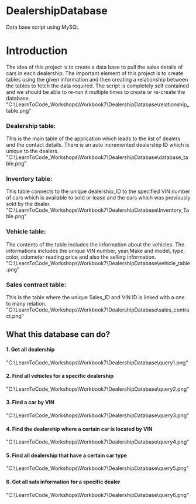 # DealershipDatabase
Data base script using MySQL 

# Introduction
The idea of this project is to create a data base to pull the sales details of cars in each dealership. The important element of this project is to create tables using the given information and then creating a relationship between the tables to fetch the data required. The script is completely self contained and we should be able to re-run it multiple times to create or re-create the database. 
"C:\LearnToCode_Workshops\Workbook7\DealershipDatabase\relationship_table.png"

### Dealership table:
This is the main table of the application which leads to the list of dealers and the contact details. There is an auto incremented dealership ID which is unique to the dealers.
"C:\LearnToCode_Workshops\Workbook7\DealershipDatabase\database_table.png"

### Inventory table:
This table connects to the unique dealership_ID to the specified VIN number of cars which is available to sold or lease and the cars which was previously sold by the dealer.
"C:\LearnToCode_Workshops\Workbook7\DealershipDatabase\Inventory_Table.png"

### Vehicle table:
The contents of the table includes the information about the vehicles. The informations includes the unique VIN number, year,Make and model, type, color, odometer reading price and also the selling information.
"C:\LearnToCode_Workshops\Workbook7\DealershipDatabase\vehicle_table.png"

### Sales contract table:
This is the table where the unique Sales_ID and VIN ID is linked with a one to many relation.
"C:\LearnToCode_Workshops\Workbook7\DealershipDatabase\sales_contract.png"

## What this database can do?
#### 1. Get all dealership
"C:\LearnToCode_Workshops\Workbook7\DealershipDatabase\query1.png"
#### 2. Find all vehicles for a specific dealership
"C:\LearnToCode_Workshops\Workbook7\DealershipDatabase\query2.png"
#### 3. Find a car by VIN
"C:\LearnToCode_Workshops\Workbook7\DealershipDatabase\query3.png"
#### 4. Find the dealership where a certain car is located by VIN 
"C:\LearnToCode_Workshops\Workbook7\DealershipDatabase\query4.png"
#### 5. Find all dealership that have a certain car type
"C:\LearnToCode_Workshops\Workbook7\DealershipDatabase\query5.png"
#### 6. Get all sals information for a specific dealer 
"C:\LearnToCode_Workshops\Workbook7\DealershipDatabase\query6.png"





